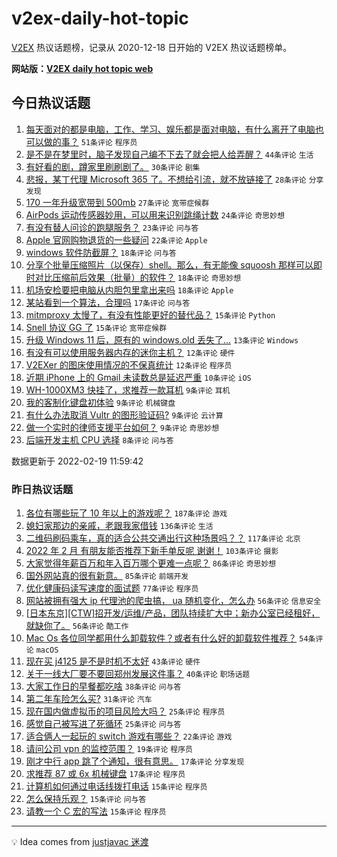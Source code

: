 # v2ex-daily-hot-topic

[V2EX](https://www.v2ex.com/) 热议话题榜，记录从 2020-12-18 日开始的 V2EX 热议话题榜单。

**网站版：[V2EX daily hot topic web](https://boojack.github.io/v2ex-daily-hot-topic-web/)**

## 今日热议话题

<!-- TODAY BEGIN -->

1. [每天面对的都是电脑，工作、学习、娱乐都是面对电脑，有什么离开了电脑也可以做的事？](https://www.v2ex.com/t/835022) `51条评论` `程序员`
1. [是不是在梦里时，脑子发现自己编不下去了就会把人给弄醒？](https://www.v2ex.com/t/834962) `44条评论` `生活`
1. [有好看的剧，蹲家里刷刷剧了。](https://www.v2ex.com/t/834968) `30条评论` `剧集`
1. [悲报，某丁代理 Microsoft 365 了。不想给引流，就不放链接了](https://www.v2ex.com/t/834964) `28条评论` `分享发现`
1. [170 一年升级宽带到 500mb](https://www.v2ex.com/t/835000) `27条评论` `宽带症候群`
1. [AirPods 运动传感器妙用，可以用来识别跳绳计数](https://www.v2ex.com/t/834969) `24条评论` `奇思妙想`
1. [有没有替人问诊的跑腿服务？](https://www.v2ex.com/t/835041) `23条评论` `问与答`
1. [Apple 官网购物退货的一些疑问](https://www.v2ex.com/t/834982) `22条评论` `Apple`
1. [windows 软件防截屏？](https://www.v2ex.com/t/835037) `18条评论` `问与答`
1. [分享个批量压缩照片（以保存）shell。那么，有无能像 squoosh 那样可以即时对比压缩前后效果（批量）的软件？](https://www.v2ex.com/t/835023) `18条评论` `奇思妙想`
1. [机场安检要把电脑从内胆包里拿出来吗](https://www.v2ex.com/t/835013) `18条评论` `Apple`
1. [某站看到一个算法，合理吗](https://www.v2ex.com/t/834960) `17条评论` `问与答`
1. [mitmproxy 太慢了，有没有性能更好的替代品？](https://www.v2ex.com/t/835061) `15条评论` `Python`
1. [Snell 协议 GG 了](https://www.v2ex.com/t/835007) `15条评论` `宽带症候群`
1. [升级 Windows 11 后，原有的 windows.old 丢失了...](https://www.v2ex.com/t/835058) `13条评论` `Windows`
1. [有没有可以使用服务器内存的迷你主机？](https://www.v2ex.com/t/835003) `12条评论` `硬件`
1. [V2EXer 的图床使用情况的不保真统计](https://www.v2ex.com/t/834963) `12条评论` `程序员`
1. [近期 iPhone 上的 Gmail 未读数总是延迟严重](https://www.v2ex.com/t/834975) `10条评论` `iOS`
1. [WH-1000XM3 快挂了，求推荐一款耳机](https://www.v2ex.com/t/834990) `9条评论` `耳机`
1. [我的客制化键盘初体验](https://www.v2ex.com/t/834987) `9条评论` `机械键盘`
1. [有什么办法取消 Vultr 的图形验证码?](https://www.v2ex.com/t/834984) `9条评论` `云计算`
1. [做一个实时的律师支援平台如何？](https://www.v2ex.com/t/834977) `9条评论` `奇思妙想`
1. [后端开发主机 CPU 选择](https://www.v2ex.com/t/835065) `8条评论` `问与答`

数据更新于 2022-02-19 11:59:42

<!-- TODAY END -->

### 昨日热议话题

<!-- YESTERDAY BEGIN -->

1. [各位有哪些玩了 10 年以上的游戏呢？](https://www.v2ex.com/t/834816) `187条评论` `游戏`
1. [媳妇家那边的亲戚，老跟我家借钱](https://www.v2ex.com/t/834774) `136条评论` `生活`
1. [二维码刷码乘车，真的适合公共交通出行这种场景吗？？](https://www.v2ex.com/t/834736) `117条评论` `北京`
1. [2022 年 2 月 有朋友能否推荐下新手单反呢 谢谢！](https://www.v2ex.com/t/834680) `103条评论` `摄影`
1. [大家觉得年薪百万和年入百万哪个更难一点呢？](https://www.v2ex.com/t/834719) `86条评论` `奇思妙想`
1. [国外网站真的很有新意。](https://www.v2ex.com/t/834703) `85条评论` `前端开发`
1. [优化健康码读写速度的面试题](https://www.v2ex.com/t/834691) `77条评论` `程序员`
1. [网站被拥有强大 ip 代理池的爬虫搞， ua 随机变化，怎么办](https://www.v2ex.com/t/834902) `56条评论` `信息安全`
1. [[日本东京][CTW]招开发/运维/产品，团队持续扩大中；新办公室已经租好，就缺你了。](https://www.v2ex.com/t/834699) `56条评论` `酷工作`
1. [Mac Os 各位同学都用什么卸载软件？或者有什么好的卸载软件推荐？](https://www.v2ex.com/t/834735) `54条评论` `macOS`
1. [现在买 j4125 是不是时机不太好](https://www.v2ex.com/t/834717) `43条评论` `硬件`
1. [关于一线大厂要不要回郑州发展这件事？](https://www.v2ex.com/t/834681) `40条评论` `职场话题`
1. [大家工作日的早餐都吃啥](https://www.v2ex.com/t/834860) `38条评论` `问与答`
1. [第二年车险怎么买?](https://www.v2ex.com/t/834683) `31条评论` `汽车`
1. [现在国内做虚拟币的项目风险大吗？](https://www.v2ex.com/t/834915) `25条评论` `程序员`
1. [感觉自己被写进了死循环](https://www.v2ex.com/t/834805) `25条评论` `问与答`
1. [适合俩人一起玩的 switch 游戏有哪些？](https://www.v2ex.com/t/834741) `22条评论` `游戏`
1. [请问公司 vpn 的监控范围？](https://www.v2ex.com/t/834944) `19条评论` `程序员`
1. [刚才中行 app 跳了个通知，很有意思。](https://www.v2ex.com/t/834824) `17条评论` `分享发现`
1. [求推荐 87 或 6x 机械键盘](https://www.v2ex.com/t/834726) `17条评论` `程序员`
1. [计算机如何通过电话线拨打电话](https://www.v2ex.com/t/834903) `15条评论` `程序员`
1. [怎么保持乐观？](https://www.v2ex.com/t/834742) `15条评论` `问与答`
1. [请教一个 C 宏的写法](https://www.v2ex.com/t/834690) `15条评论` `程序员`

<!-- YESTERDAY END -->

---

💡 Idea comes from [justjavac 迷渡](https://github.com/justjavac/)
